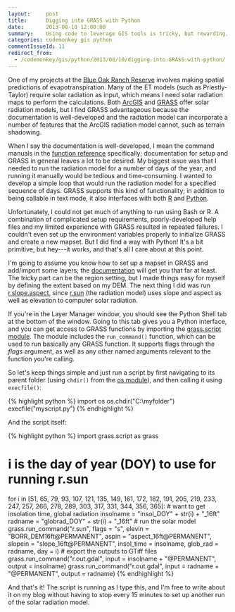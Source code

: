 ```yaml
---
layout:     post
title:      Digging into GRASS with Python
date:       2013-08-10 12:00:00
summary:    Using code to leverage GIS tools is tricky, but rewarding.
categories: codemonkey gis python
commentIssueId: 11
redirect_from:
  - /codemonkey/gis/python/2013/08/10/digging-into-GRASS-with-python/
---
```


One of my projects at the <a href="http://www.blueoakranchreserve.org/">Blue Oak Ranch Reserve</a> involves making spatial predictions of evapotranspiration. Many of the ET models (such as Priestly-Taylor) require solar radiation as input, which means I need solar radiation maps to perform the calculations. Both <a href="http://www.esri.com/software/arcgis">ArcGIS</a> and <a href="http://grass.osgeo.org/">GRASS</a> offer solar radiation models, but I find GRASS advantageous because the documentation is well-developed and the radiation model can incorporate a number of features that the ArcGIS radiation model cannot, such as terrain shadowing.

When I say the documentation is well-developed, I mean the command manuals in the <a href="http://grass.osgeo.org/grass64/manuals/">function reference</a> specifically; documentation for setup and GRASS in general leaves a lot to be desired. My biggest issue was that I needed to run the radiation model for a number of days of the year, and running it manually would be tedious and time-consuming. I wanted to develop a simple loop that would run the radiation model for a specified sequence of days. GRASS supports this kind of functionality; in addition to being callable in text mode, it also interfaces with both <a href="http://grasswiki.osgeo.org/wiki/R_statistics">R</a> and <a href="http://grass.osgeo.org/programming6/pythonlib.html">Python</a>.

Unfortunately, I could not get much of anything to run using Bash or R. A combination of complicated setup requirements, poorly-developed help files and my limited experience with GRASS resulted in repeated failures. I couldn't even set up the environment variables properly to initialize GRASS and create a new mapset. But I did find a way with Python! It's a bit primitive, but hey---it works, and that's all I care about at this point.

I'm going to assume you know how to set up a mapset in GRASS and add/import some layers; the <a href="http://grass.osgeo.org/grass64/manuals/helptext.html">documentation</a> will get you that far at least. The tricky part can be the region setting, but I made things easy for myself by defining the extent based on my DEM. The next thing I did was run <a href="http://grass.osgeo.org/grass65/manuals/r.slope.aspect.html">r.slope.aspect</a>, since <a href="http://grass.osgeo.org/grass64/manuals/r.sun.html">r.sun</a> (the radiation model) uses slope and aspect as well as elevation to computer solar radiation.

If you're in the Layer Manager window, you should see the Python Shell tab at the bottom of the window. Going to this tab gives you a Python interface, and you can get access to GRASS functions by importing the <a href="http://grass.osgeo.org/programming6/pythonlib.html">grass.script module</a>. The module includes the `run_command()` function, which can be used to run basically any GRASS function. It supports flags through the <em>flags</em> argument, as well as any other named arguments relevant to the function you're calling.

So let's keep things simple and just run a script by first navigating to its parent folder (using `chdir()` from the <a href="http://docs.python.org/2/library/os.html">os module</a>), and then calling it using `execfile()`:

{% highlight python %}
import os
os.chdir("C:\myfolder\")
execfile("myscript.py")
{% endhighlight %}

And the script itself:

{% highlight python %}
import grass.script as grass

# i is the day of year (DOY) to use for running r.sun
for i in [51, 65, 79, 93, 107, 121, 135, 149, 161, 172, 182, 191, 205, 219, 
          233, 247, 257, 266, 278, 289, 303, 317, 331, 344, 356, 365]:
	# want to get insolation time, global radiation
	insolname = "insol_DOY" + str(i) + "_16ft"
	radname = "globrad_DOY" + str(i) + "_16ft"
	# run the solar model
	grass.run_command("r.sun", flags = "s",
			  elevin = "BORR_DEM16ft@PERMANENT",
			  aspin = "aspect_16ft@PERMANENT",
			  slopein = "slope_16ft@PERMANENT",
			  insol_time = insolname, glob_rad = radname, day = i)
	# export the outputs to GTiff files
	grass.run_command("r.out.gdal", input = insolname + "@PERMANENT", output = insolname)
	grass.run_command("r.out.gdal", input = radname + "@PERMANENT", output = radname)
{% endhighlight %}

And that's it! The script is running as I type this, and I'm free to write about it on my blog without having to stop every 15 minutes to set up another run of the solar radiation model.